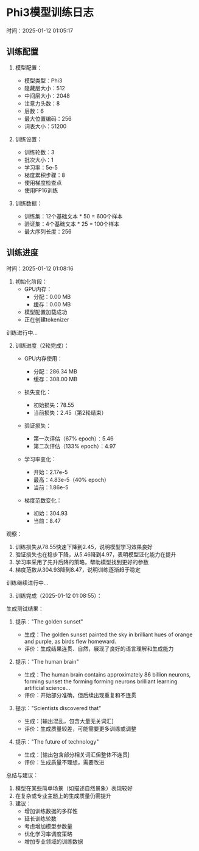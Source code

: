 # Phi3模型训练日志

时间：2025-01-12 01:05:17

## 训练配置

1. 模型配置：
   - 模型类型：Phi3
   - 隐藏层大小：512
   - 中间层大小：2048
   - 注意力头数：8
   - 层数：6
   - 最大位置编码：256
   - 词表大小：51200

2. 训练设置：
   - 训练轮数：3
   - 批次大小：1
   - 学习率：5e-5
   - 梯度累积步骤：8
   - 使用梯度检查点
   - 使用FP16训练

3. 训练数据：
   - 训练集：12个基础文本 * 50 = 600个样本
   - 验证集：4个基础文本 * 25 = 100个样本
   - 最大序列长度：256

## 训练进度

时间：2025-01-12 01:08:16

1. 初始化阶段：
   - GPU内存：
     - 分配：0.00 MB
     - 缓存：0.00 MB
   - 模型配置加载成功
   - 正在创建tokenizer

训练进行中...

2. 训练进度（2轮完成）：
   - GPU内存使用：
     - 分配：286.34 MB
     - 缓存：308.00 MB
   
   - 损失变化：
     - 初始损失：78.55
     - 当前损失：2.45（第2轮结束）
   
   - 验证损失：
     - 第一次评估（67% epoch）：5.46
     - 第二次评估（133% epoch）：4.97
   
   - 学习率变化：
     - 开始：2.17e-5
     - 最高：4.83e-5（40% epoch）
     - 当前：1.86e-5
   
   - 梯度范数变化：
     - 初始：304.93
     - 当前：8.47

观察：
1. 训练损失从78.55快速下降到2.45，说明模型学习效果良好
2. 验证损失也在稳步下降，从5.46降到4.97，表明模型泛化能力在提升
3. 学习率采用了先升后降的策略，帮助模型找到更好的参数
4. 梯度范数从304.93降到8.47，说明训练逐渐趋于稳定

训练继续进行中...

3. 训练完成（2025-01-12 01:08:55）：

生成测试结果：

1. 提示："The golden sunset"
   - 生成：The golden sunset painted the sky in brilliant hues of orange and purple, as birds flew homeward.
   - 评价：生成结果连贯、自然，展现了良好的语言理解和生成能力

2. 提示："The human brain"
   - 生成：The human brain contains approximately 86 billion neurons, forming sunset the forming forming neurons brilliant learning artificial science...
   - 评价：开始部分准确，但后续出现重复和不连贯

3. 提示："Scientists discovered that"
   - 生成：[输出混乱，包含大量无关词汇]
   - 评价：生成质量较差，可能需要更多训练或调整

4. 提示："The future of technology"
   - 生成：[输出包含部分相关词汇但整体不连贯]
   - 评价：生成质量不理想，需要改进

总结与建议：
1. 模型在某些简单场景（如描述自然景象）表现较好
2. 在复杂或专业主题上的生成质量仍需提升
3. 建议：
   - 增加训练数据的多样性
   - 延长训练轮数
   - 考虑增加模型参数量
   - 优化学习率调度策略
   - 增加专业领域的训练数据
